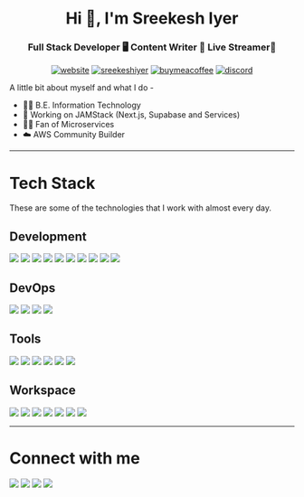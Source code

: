 <h1 align="center">Hi 👋, I'm Sreekesh Iyer</h1>
<h3 align="center">Full Stack Developer 🖥️ Content Writer 📓 Live Streamer📡</h3>

<p align="center"> 
<a href="https://www.sreekeshiyer.live/" target="_blank"><img src="https://img.shields.io/website-up-down-green-red/http/monip.org.svg" alt="website" /></a> 
<a href="https://blog.sreekesh.live/" target="_blank"><img src="https://img.shields.io/badge/Hashnode-2962FF?style=for-the-badge&logo=hashnode&logoColor=white" alt="sreekeshiyer" /></a>
</a> <a href="https://www.buymeacoffee.com/sreekeshiyer" target="_blank"><img src="https://img.shields.io/badge/Buy_Me_A_Coffee-FFDD00?style=for-the-badge&logo=buy-me-a-coffee&logoColor=black" alt="buymeacoffee" /></a>
</a> <a href="https://discord.gg/FrqVVvbxnm" target="_blank"><img src="https://img.shields.io/badge/Discord-7289DA?style=for-the-badge&logo=discord&logoColor=white" alt="discord" /></a>

</p>

A little bit about myself and what I do - 
- 🧑‍🎓 B.E. Information Technology
- 🚀 Working on JAMStack (Next.js, Supabase and Services)
- 🧑‍🔧 Fan of Microservices
- ☁️ AWS Community Builder

---

# Tech Stack

These are some of the technologies that I work with almost every day.

## Development

![](https://img.shields.io/badge/React-20232A?style=for-the-badge&logo=react&logoColor=61DAFB)
![](https://img.shields.io/badge/Python-3776AB?style=for-the-badge&logo=python&logoColor=white)
![](https://img.shields.io/badge/Node.js-43853D?style=for-the-badge&logo=node.js&logoColor=white)
![](https://img.shields.io/badge/TypeScript-007ACC?style=for-the-badge&logo=typescript&logoColor=white)
![](https://img.shields.io/badge/Tailwind_CSS-38B2AC?style=for-the-badge&logo=tailwind-css&logoColor=white)
![](https://img.shields.io/badge/Flask-000000?style=for-the-badge&logo=flask&logoColor=white)
![](https://img.shields.io/badge/Flutter-02569B?style=for-the-badge&logo=flutter&logoColor=white)
![](https://img.shields.io/badge/PostgreSQL-316192?style=for-the-badge&logo=postgresql&logoColor=white)
![](https://img.shields.io/badge/Netlify-00C7B7?style=for-the-badge&logo=netlify&logoColor=white)
![](https://img.shields.io/badge/Supabase-181818?style=for-the-badge&logo=supabase&logoColor=white)



## DevOps

![](https://img.shields.io/badge/Amazon_AWS-232F3E?style=for-the-badge&logo=amazon-aws&logoColor=white)
![](https://img.shields.io/badge/Vercel-000000?style=for-the-badge&logo=vercel&logoColor=white)
![](https://img.shields.io/badge/Jenkins-D24939?style=for-the-badge&logo=Jenkins&logoColor=white)
![](https://img.shields.io/badge/GitHub-100000?style=for-the-badge&logo=github&logoColor=white)

## Tools


![](https://img.shields.io/badge/Pop!_OS-48B9C7?style=for-the-badge&logo=Pop!_OS&logoColor=white)
![](https://img.shields.io/badge/Ubuntu-E95420?style=for-the-badge&logo=ubuntu&logoColor=white)
![](https://img.shields.io/badge/Kali_Linux-557C94?style=for-the-badge&logo=kali-linux&logoColor=white)
![](https://img.shields.io/badge/Visual_Studio_Code-0078D4?style=for-the-badge&logo=visual%20studio%20code&logoColor=white)
![](https://img.shields.io/badge/prettier-1A2C34?style=for-the-badge&logo=prettier&logoColor=F7BA3E)
![](https://img.shields.io/badge/Canva-%2300C4CC.svg?&style=for-the-badge&logo=Canva&logoColor=white)

## Workspace


![](https://img.shields.io/badge/Intel-Core_i5_10th-0071C5?style=for-the-badge&logo=intel&logoColor=white)
![](https://img.shields.io/badge/Windows-0078D6?style=for-the-badge&logo=windows&logoColor=white)
![](https://img.shields.io/badge/powershell-5391FE?style=for-the-badge&logo=powershell&logoColor=white)
![](https://img.shields.io/badge/windows%20terminal-4D4D4D?style=for-the-badge&logo=windows%20terminal&logoColor=white)
![](https://img.shields.io/badge/Brave-FF1B2D?style=for-the-badge&logo=Brave&logoColor=white)
![](https://img.shields.io/badge/Xbox-107C10?style=for-the-badge&logo=xbox&logoColor=white)
![](https://img.shields.io/badge/apple%20music-F34E68?style=for-the-badge&logo=apple%20music&logoColor=white)

---

# Connect with me

[![](https://img.shields.io/badge/LinkedIn-0077B5?style=for-the-badge&logo=linkedin&logoColor=white)](https://linkedin.com/sreekeshiyer)
[![](https://img.shields.io/badge/Instagram-E4405F?style=for-the-badge&logo=instagram&logoColor=white)](https://instagram.com/sreekeshiyer)
[![](https://img.shields.io/badge/-LeetCode-FFA116?style=for-the-badge&logo=LeetCode&logoColor=black)](https://leetcode.com/sreekeshiyer)
[![](https://img.shields.io/badge/-Hackerrank-2EC866?style=for-the-badge&logo=HackerRank&logoColor=white)](https://www.hackerrank.com/sreekeshiyer)

